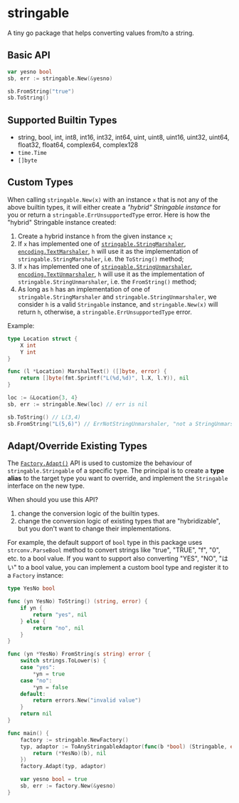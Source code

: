 # stringable

A tiny go package that helps converting values from/to a string.

## Basic API

```go
var yesno bool
sb, err := stringable.New(&yesno)

sb.FromString("true")
sb.ToString()
```

## Supported Builtin Types

- string, bool, int, int8, int16, int32, int64, uint, uint8, uint16, uint32, uint64, float32, float64, complex64, complex128
- `time.Time`
- `[]byte`

## Custom Types

When calling `stringable.New(x)` with an instance `x` that is not any of the above builtin types, it will either create a _"hybrid" Stringable instance_ for you or return a `stringable.ErrUnsupportedType` error. Here is how the "hybrid" Stringable instance created:

1. Create a hybrid instance `h` from the given instance `x`;
2. If `x` has implemented one of [`stringable.StringMarshaler`](https://pkg.go.dev/github.com/ggicci/stringable#StringMarshaler), [`encoding.TextMarshaler`](https://pkg.go.dev/encoding#TextMarshaler), `h` will use it as the implementation of `stringable.StringMarshaler`, i.e. the `ToString()` method;
3. If `x` has implemented one of [`stringable.StringUnmarshaler`](https://pkg.go.dev/github.com/ggicci/stringable#StringUnmarshaler), [`encoding.TextUnmarshaler`](https://pkg.go.dev/encoding#TextUnmarshaler), `h` will use it as the implementation of `stringable.StringUnmarshaler`, i.e. the `FromString()` method;
4. As long as `h` has an implementation of one of `stringable.StringMarshaler` and `stringable.StringUnmarshaler`, we consider `h` is a valid `Stringable` instance, and `stringable.New(x)` will return `h`, otherwise, a `stringable.ErrUnsupportedType` error.

Example:

```go
type Location struct {
	X int
	Y int
}

func (l *Location) MarshalText() ([]byte, error) {
	return []byte(fmt.Sprintf("L(%d,%d)", l.X, l.Y)), nil
}

loc := &Location{3, 4}
sb, err := stringable.New(loc) // err is nil

sb.ToString() // L(3,4)
sb.FromString("L(5,6)") // ErrNotStringUnmarshaler, "not a StringUnmarshaler"
```

## Adapt/Override Existing Types

The [`Factory.Adapt()`](https://pkg.go.dev/github.com/ggicci/stringable#Adapt) API is used to customize the behaviour of `stringable.Stringable` of a specific type. The principal is to create a **type alias** to the target type you want to override, and implement the `Stringable` interface on the new type.

When should you use this API?

1. change the conversion logic of the builtin types.
2. change the conversion logic of existing types that are "hybridizable", but you don't want to change their implementations.

For example, the default support of `bool` type in this package uses `strconv.ParseBool` method to convert strings like "true", "TRUE", "f", "0", etc. to a bool value. If you want to support also converting "YES", "NO", "はい" to a bool value, you can implement a custom bool type and register it to a `Factory` instance:

```go
type YesNo bool

func (yn YesNo) ToString() (string, error) {
	if yn {
		return "yes", nil
	} else {
		return "no", nil
	}
}

func (yn *YesNo) FromString(s string) error {
	switch strings.ToLower(s) {
	case "yes":
		*yn = true
	case "no":
		*yn = false
	default:
		return errors.New("invalid value")
	}
	return nil
}

func main() {
	factory := stringable.NewFactory()
	typ, adaptor := ToAnyStringableAdaptor(func(b *bool) (Stringable, error) {
		return (*YesNo)(b), nil
	})
	factory.Adapt(typ, adaptor)

	var yesno bool = true
	sb, err := factory.New(&yesno)
}
```
